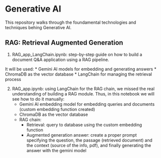 # Generative AI

This repository walks through the foundamental technologies and techniques behing Generative AI.

## RAG: Retrieval Augmented Generation

1. RAG_app_LangChain.ipynb: step-by-step guide on how to build a document Q&A application using a RAG pipeline. 

It will be used:
    * Gemini AI models for embedding and generating answers
    * ChromaDB as the vector database
    * LangChain for managing the retrieval process

2. RAG_app.ipynb: using LangChain for the RAG chain, we missed the real understanding of building a RAG module. Thus, in this notebook we will see how to do it manually:
    * Gemini AI embedding model for embedding queries and documents (custom embedding function created)
    * ChromaDB as the vector database
    * RAG chain:
        * Retrieval: query to database using the custom embedding function
        * Augmented generation answer: create a proper prompt specifying the question, the passage (retrieved document) and the context (source of the info, pdf), and finally generating the answer with the gemini model